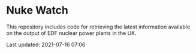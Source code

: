 # Nuke Watch

This repository includes code for retrieving the latest information available on the output of EDF nuclear power plants in the UK.

Last updated: 2021-07-16 07:06